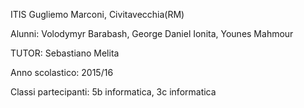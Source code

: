 ITIS Gugliemo Marconi, Civitavecchia(RM)

Alunni: Volodymyr Barabash, George Daniel Ionita, Younes Mahmour 
 
TUTOR: Sebastiano Melita
 
Anno scolastico: 2015/16
 
Classi partecipanti: 5b informatica, 3c informatica 